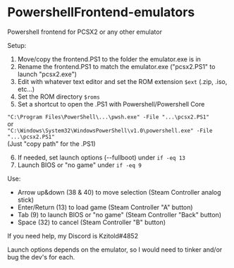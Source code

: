 # PowershellFrontend-emulators
Powershell frontend for PCSX2 or any other emulator

Setup:
1. Move/copy the frontend.PS1 to the folder the emulator.exe is in
2. Rename the frontend.PS1 to match the emulator.exe ("pcsx2.PS1" to launch "pcsx2.exe")
3. Edit with whatever text editor and set the ROM extension `$ext` (.zip, .iso, etc...)
4. Set the ROM directory `$roms`
5. Set a shortcut to open the .PS1 with Powershell/Powershell Core

`"C:\Program Files\PowerShell\...\pwsh.exe" -File "...\pcsx2.PS1"`  
or  
`"C:\Windows\System32\WindowsPowerShell\v1.0\powershell.exe" -File "...\pcsx2.PS1"`  
(Just "copy path" for the .PS1)

6. If needed, set launch options (--fullboot) under `if -eq 13`
7. Launch BIOS or "no game" under `if -eq 9`

Use:
- Arrow up&down (38 & 40) to move selection (Steam Controller analog stick)
- Enter/Return (13) to load game (Steam Controller "A" button)
- Tab (9) to launch BIOS or "no game" (Steam Controller "Back" button)
- Space (32) to cancel (Steam Controller "B" button)

If you need help, my Discord is Kzitold#4852

Launch options depends on the emulator, so I would need to tinker and/or bug the dev's for each.
